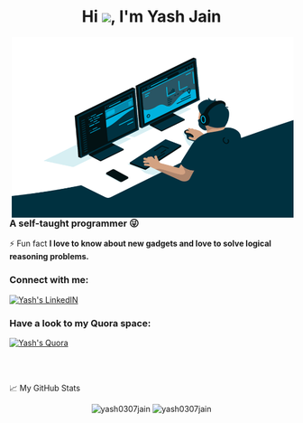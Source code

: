 <h1 align="center">Hi <img src="https://media.giphy.com/media/hvRJCLFzcasrR4ia7z/giphy.gif" width="25px">, I'm Yash Jain</h1>

<img align="right" alt="GIF" src="https://github.com/yash0307jain/yash0307jain/blob/main/code.gif" width="500" height="320" />

<h3>A self-taught programmer 😜</h3>

⚡ Fun fact **I love to know about new gadgets and love to solve logical reasoning problems.**

### Connect with me:

<a href="https://linkedin.com/in/yash0307jain" target="blank">
    <img alt="Yash's LinkedIN" height="22" width="22px" src="https://raw.githubusercontent.com/peterthehan/peterthehan/master/assets/linkedin.svg" />
</a>

### Have a look to my Quora space:

<a href="https://www.quora.com/q/algomart" target="blank">
    <img alt="Yash's Quora" height="22" width="22" src="https://gist.github.com/wxmerkt/9509091"/>
</a>

<br><br>

📈 My GitHub Stats

<p align="center">
    <img src="https://github-readme-stats.vercel.app/api?username=yash0307jain&show_icons=true" alt="yash0307jain" />
    <img src="https://github-readme-stats.vercel.app/api/top-langs/?username=yash0307jain&layout=compact&hide=css,matlab&langs_count=10" alt="yash0307jain" />
</p>
